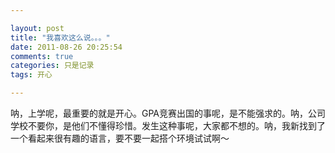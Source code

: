```yaml
---

layout: post
title: "我喜欢这么说。。。"
date: 2011-08-26 20:25:54
comments: true
categories: 只是记录
tags: 开心

---
```

呐，上学呢，最重要的就是开心。GPA竞赛出国的事呢，是不能强求的。呐，公司学校不要你，是他们不懂得珍惜。发生这种事呢，大家都不想的。呐，我新找到了一个看起来很有趣的语言，要不要一起搭个环境试试啊～